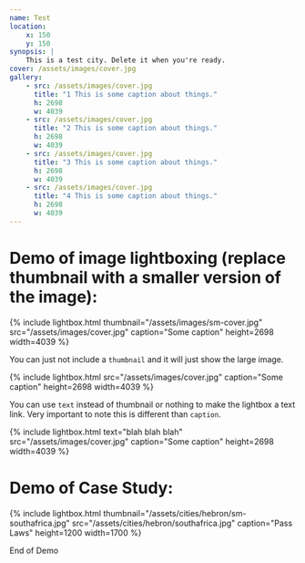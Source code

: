 ```yaml
---
name: Test 
location:
    x: 150
    y: 150
synopsis: |
    This is a test city. Delete it when you're ready.
cover: /assets/images/cover.jpg
gallery:
    - src: /assets/images/cover.jpg
      title: "1 This is some caption about things."
      h: 2698
      w: 4039
    - src: /assets/images/cover.jpg
      title: "2 This is some caption about things."
      h: 2698
      w: 4039
    - src: /assets/images/cover.jpg
      title: "3 This is some caption about things."
      h: 2698
      w: 4039
    - src: /assets/images/cover.jpg
      title: "4 This is some caption about things."
      h: 2698
      w: 4039
---
```


# Demo of image lightboxing (replace thumbnail with a smaller version of the image):

{% include lightbox.html thumbnail="/assets/images/sm-cover.jpg" src="/assets/images/cover.jpg" caption="Some caption" height=2698 width=4039 %}

You can just not include a `thumbnail` and it will just show the large image.

{% include lightbox.html src="/assets/images/cover.jpg" caption="Some caption" height=2698 width=4039 %}

You can use `text` instead of thumbnail or nothing to make the lightbox a text link. Very important to note this is different than `caption`.

{% include lightbox.html text="blah blah blah" src="/assets/images/cover.jpg" caption="Some caption" height=2698 width=4039 %}

# Demo of Case Study:

{% include lightbox.html thumbnail="/assets/cities/hebron/sm-southafrica.jpg" src="/assets/cities/hebron/southafrica.jpg" caption="Pass Laws" height=1200 width=1700 %}

End of Demo

